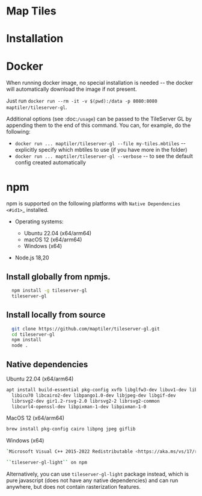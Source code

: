 
# Map Tiles

Installation
============

Docker
======

When running docker image, no special installation is needed -- the docker will automatically download the image if not present.

Just run ``docker run --rm -it -v $(pwd):/data -p 8080:8080 maptiler/tileserver-gl``.

Additional options (see :doc:`/usage`) can be passed to the TileServer GL by appending them to the end of this command. You can, for example, do the following:

* ``docker run ... maptiler/tileserver-gl --file my-tiles.mbtiles`` -- explicitly specify which mbtiles to use (if you have more in the folder)
* ``docker run ... maptiler/tileserver-gl --verbose`` -- to see the default config created automatically

npm
===

npm is supported on the following platforms with `Native Dependencies <#id1>`_ installed.

- Operating systems:

  - Ubuntu 22.04 (x64/arm64)
  - macOS 12 (x64/arm64)
  - Windows (x64)

- Node.js 18,20
  
Install globally from npmjs.
------------------------------
```bash
  npm install -g tileserver-gl
  tileserver-gl
```

Install locally from source
-------------------
```bash
  git clone https://github.com/maptiler/tileserver-gl.git
  cd tileserver-gl
  npm install
  node .
```
Native dependencies
-------------------

Ubuntu 22.04 (x64/arm64)

```bash
apt install build-essential pkg-config xvfb libglfw3-dev libuv1-dev libjpeg-turbo8 
  libicu70 libcairo2-dev libpango1.0-dev libjpeg-dev libgif-dev 
  librsvg2-dev gir1.2-rsvg-2.0 librsvg2-2 librsvg2-common 
  libcurl4-openssl-dev libpixman-1-dev libpixman-1-0
```

MacOS 12 (x64/arm64)
```bash
brew install pkg-config cairo libpng jpeg giflib
```

Windows (x64)
```bash
`Microsoft Visual C++ 2015-2022 Redistributable <https://aka.ms/vs/17/release/vc_redist.x64.exe>`_

``tileserver-gl-light`` on npm
```

Alternatively, you can use ``tileserver-gl-light`` package instead, which is pure javascript (does not have any native dependencies) and can run anywhere, but does not contain rasterization features.
